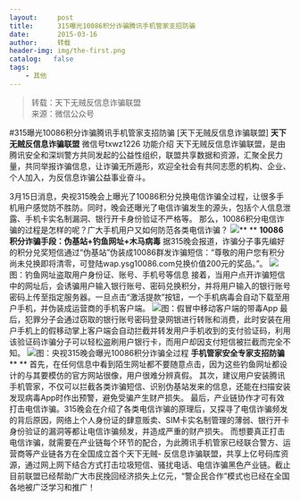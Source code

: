 ```yaml
---
layout:     post
title:      315曝光10086积分诈骗腾讯手机管家支招防骗
date:       2015-03-16
author:     转载
header-img: img/the-first.png
catalog:   false
tags:
    - 其他
---
```


<blockquote><p>转载：天下无贼反信息诈骗联盟<br>
来源：微信公众号</p></blockquote>

#315曝光10086积分诈骗腾讯手机管家支招防骗
[天下无贼反信息诈骗联盟]
**天下无贼反信息诈骗联盟**
微信号txwz1226
功能介绍
天下无贼反信息诈骗联盟，是由腾讯安全和深圳警方共同发起的公益性组织，联盟共享数据和资源，汇聚全民力量，共同举报诈骗信息，让诈骗无所遁形，欢迎全社会有共同志愿的机构、企业、个人加入，为反信息诈骗公益事业奋斗。

3月15日消息，央视315晚会上曝光了10086积分兑换电信诈骗全过程，让很多手机用户感觉防不胜防。同时，晚会还曝光了电信诈骗发生的源头，包括个人信息泄露、手机卡实名制漏洞、银行开卡身份验证不严格等。
那么，10086积分电信诈骗的过程是怎样的呢？广大手机用户又如何防范各类电信诈骗？
![](http://mmbiz.qpic.cn/mmbiz/3Frx8wcpibSsII6KsdXV4aCo4vf93yg8v9kPrK7icGiaX5F5iamg7ulg9S94do0MNte4jW1gO7Aiaic6nUf3yGWVdRfg/0)**
**
**10086积分诈骗手段：伪基站+钓鱼网址+木马病毒**
据315晚会报道，诈骗分子事先编好的积分兑奖短信通过“伪基站”伪装成10086群发诈骗短信：“尊敬的用户您有积分尚未兑换即将清零，可登陆wap.ysg10086.com兑换价值200元的奖品。”。
![](http://mmbiz.qpic.cn/mmbiz/3Frx8wcpibSsII6KsdXV4aCo4vf93yg8vicQaS23jaWy95doMwAFjbxEkuIf7vdqCiaia5YbNTdZCQNACqIShd2oRQ/0)图：钓鱼网址盗取用户身份证、账号、手机号等信息
接着，当用户点开诈骗短信中的网址后，会诱骗用户输入银行账号、密码兑换积分，并将用户输入的银行账号密码上传至指定服务器。一旦点击“激活提款”按钮，一个手机病毒会自动下载至用户手机，并伪装成运营商的手机客户端。
![](http://mmbiz.qpic.cn/mmbiz/3Frx8wcpibSsII6KsdXV4aCo4vf93yg8vQnftFYVed638S5Q09ry2jhtHuDUAsVfQbUXkMoJuvUqiaYwcdRY5etA/0)图：假冒中移动客户端的带毒App
最后，犯罪分子会通过窃取的银行账号密码登录网银进行转账和消费，此时安装在用户手机上的假移动掌上客户端会自动拦截并转发用户手机收到的支付验证码，利用该验证码诈骗分子可以轻松盗刷用户银行卡，而用户却因支付短信被拦截而完全不知。
![](http://mmbiz.qpic.cn/mmbiz/3Frx8wcpibSsII6KsdXV4aCo4vf93yg8vE28SI00D3Mnv4HR6MlXCJrIehnV3os6324LuCxIv9HUx6sPoibSeEtw/0)图：央视315晚会曝光10086积分诈骗全过程
**手机管家安全专家支招防骗**
**
**
首先，在任何信息中看到陌生网址都不要随意点击，因为这些钓鱼网址都设计的与其要模仿的官方网站很像，用户很难分辨真假。
其次，建议用户安装腾讯手机管家，不仅可以拦截各类诈骗短信、识别伪基站发来的信息，还能在扫描安装发现病毒App时作出预警，避免受骗产生财产损失。
最后，产业链协作才可有效打击电信诈骗。315晚会在介绍了各类电信诈骗的原理后，又探寻了电信诈骗频发的背后原因，网络上个人身份证的肆意贩卖、SIM卡实名制管理的薄弱、银行开卡身份验证的漏洞等都让电信诈骗频发，并造成严重的财产损失。
而想要真正打击电信诈骗，就需要在产业链每个环节的配合，为此腾讯手机管家已经联合警方、运营商等产业链各方在全国成立首个天下无贼-
反信息诈骗联盟，共享上亿号码库资源，通过网上网下结合方式打击垃圾短信、骚扰电话、电信诈骗黑色产业链。截止目前联盟已经帮助广大市民挽回经济损失上亿元，“警企民合作”模式也已经在全国各地被广泛学习和推广！
